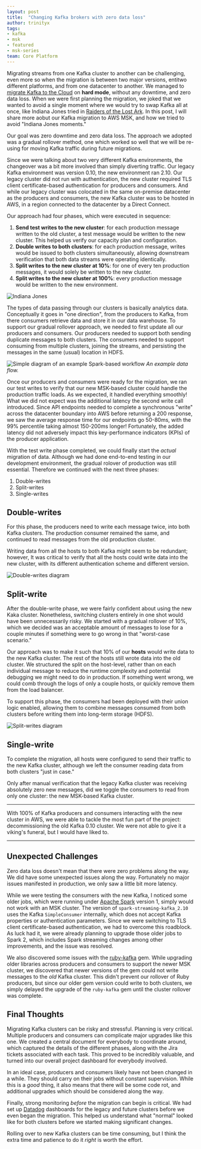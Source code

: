 ```yaml
---
layout: post
title:  "Changing Kafka brokers with zero data loss"
author: trinityx
tags:
- kafka
- msk
- featured
- msk-series
team: Core Platform
---
```


Migrating streams from one Kafka cluster to another can be challenging, even
more so when the migration is between two major versions, entitwo different
platforms, and from one datacenter to another. We managed to [migrate Kafka to
the Cloud](/blog/2019/migrating-kafka-to-aws.html) on **hard mode**, without
any downtime, and zero data loss. When we were first planning the migration, we
joked that we wanted to avoid a single moment where we would try to swap Kafka
all at once, like Indiana Jones tried in [Raiders of the Lost
Ark](https://www.youtube.com/watch?v=0gU35Tgtlmg). In this post, I will share
more aobut our Kafka migration to AWS MSK, and how we tried to avoid "Indiana
Jones moments."


Our goal was zero downtime and zero data loss. The approach we adopted was a
gradual rollover method, one which worked so well that we will be re-using for
moving Kafka traffic during future migrations. 


Since we were talking about two very different Kafka environments, the
changeover was a bit more involved than simply diverting traffic. Our legacy
Kafka environment was version 0.10, the new environment ran 2.10. Our legacy
cluster did not run with authentication, the new cluster required TLS client
certificate-based authentication for producers and consumers. And while our
legacy cluster was colocated in the same on-premise datacenter as the producers
and consumers, the new Kafka cluster was to be hosted in AWS, in a region
connected to the datacenter by a Direct Connect.

Our approach had four phases, which were executed in sequence:

1. **Send test writes to the new cluster**: for each production message written
   to the old cluster, a test message would be written to the new cluster. This
   helped us verify our capacity plan and configuration.
1. **Double writes to both clusters**: for each production message, writes
   would be issued to both clusters simultaneously, allowing downstream
   verification that both data streams were operating identically.
1. **Split writes to the new cluster at 10%**: for one of every ten production
   messages, it would solely be written to the new cluster.
1. **Split writes to the new cluster at 100%**: every production message would be written to the new environment.


![Indiana Jones](/post-images/2020-01-kafka-series/indiana-jones.gif)


The types of data passing through our clusters is basically analytics data.
Conceptually it goes in "one direction", from the producers to Kafka, from
there consumers retrieve data and store it in our data warehouse. To support
our gradual rollover approach, we needed to first update all our producers and
consumers. Our producers needed to support both sending duplicate messages to
both clusters. The consumers needed to support consuming from multiple
clusters, joining the streams, and persisting the messages in the same (usual)
location in HDFS.


![Simple diagram of an example Spark-based workflow](/post-images/2020-01-kafka-series/kafka-spark.png)
*An example data flow.*


Once our producers and consumers were ready for the migration, we ran our test
writes to verify that our new MSK-based cluster could handle the production
traffic loads. As we expected, it handled everything smoothly! What we did not
expect was the additional latency the second write call introduced. Since API
endpoints needed to complete a synchronous "write" across the datacenter
boundary into AWS before returning a 200 response, we saw the average response
time for our endpoints go 50-80ms, with the 99% percentile taking almost
150-200ms longer! Fortunately, the added latency did not adversely impact this
key-performance indicators (KPIs) of the producer application.

With the test write phase completed, we could finally start the _actual_
migration of data. Although we had done end-to-end testing in our development
environment, the gradual rolover of production was still essential. Therefore
we continued with the next three phases:

1. Double-writes
1. Split-writes
1. Single-writes



## Double-writes

For this phase, the producers need to write each message twice, into both Kafka
clusters. The production consumer remained the same, and continued to read
messages from the old production cluster.

Writing data from all the hosts to both Kafka might seem to be redundant;
however, It was critical to verify that all the hosts could write data into the
new cluster, with its different authentication scheme and different version.

![Double-writes diagram](/post-images/2020-01-kafka-series/kafka-double-writes.png)


## Split-write

After the double-write phase, we were fairly confident about using the new Kaka
cluster. Nonetheless, switching clusters entirely in one shot would have been
unnecessarily risky.  We started with a gradual rollover of 10%, which we
decided was an acceptable amount of messages to lose for a couple minutes if
something were to go wrong in that "worst-case scenario."

Our approach was to make it such that 10% of our **hosts** would write data to
the new Kafka cluster. The rest of the hosts still wrote data into the old
cluster. We structured the split on the host-level, rather than on each
individual message to reduce the runtime complexity and potential debugging we
might need to do in production. If something went wrong, we could comb through
the logs of only a couple hosts, or quickly remove them from the load balancer.

To support this phase, the consumers had been deployed with their union logic
enabled, allowing them to combine messages consumed from both clusters before
writing them into long-term storage (HDFS).

![Split-writes diagram](/post-images/2020-01-kafka-series/kafka-split-writes.png)


## Single-write

To complete the migration, all hosts were configured to send their traffic to
the new Kafka cluster, although we left the consumer reading data from both
clusters "just in case."

Only after manual verification that the legacy Kafka cluster was receiving absolutely zero new messages, did we toggle the consumers to read from only one cluster: the new MSK-based Kafka cluster.

---

With 100% of Kafka producers and consumers interacting with the new cluster in
AWS, we were able to tackle the most fun part of the project: decommissioning
the old Kafka 0.10 cluster. We were not able to give it a viking's funeral, but
I would have liked to.

---

## Unexpected Challenges 

Zero data loss doesn't mean that there were zero problems along the way. We did
have some unexpected issues along the way. Fortunately no major issues
manifested in production, we only saw a little bit more latency.


While we were testing the consumers with the new Kafka, I noticed some older
jobs, which were running under [Apache Spark](https://spark.apache.org) version
1, simply would not work with an MSK cluster. The version of
`spark-streaming-kafka_2.10` uses the Kafka `SimpleConsumer` internally, which
does not accept Kafka properties or authentication parameters. Since we were
switching to TLS client certificate-based authentication, we had to overcome
this roadblock. As luck had it, we were already planning to upgrade those older
jobs to Spark 2, which includes Spark streaming changes among other
improvements, and the issue was resolved.


We also discovered some issues with the
[ruby-kafka](https://rubygems.org/gems/ruby-kafka) gem. While upgrading older
libraries across producers and consumers to support the newer MSK cluster, we
discovered that newer versions of the gem could not write messages to the _old_
Kafka cluster. This didn't prevent our rollover of Ruby producers, but since
our older gem version could write to both clusters, we simply delayed the
upgrade of the `ruby-kafka` gem until the cluster rollover was complete.



## Final Thoughts


Migrating Kafka clusters can be risky and stressful. Planning is very critical.
Multiple producers and consumers can complicate major upgrades like this one.
We created a central document for everybody to coordinate around, which
captured the details of the different phases, along with the Jira tickets
associated with each task. This proved to be incredibly valuable, and turned
into our overall project dashboard for everybody involved.

In an ideal case, producers and consumers likely have not been changed in a
while. They should carry on their jobs without constant supervision. While this
is a _good_ thing, it also means that there will be some code rot, and
additional upgrades which should be considered along the way.

Finally, strong monitoring _before_ the migration can begin is critical. We had
set up [Datadog](https://datadoghq.com) dashboards for the legacy and future
clusters before we even began the migration. This helped us understand what
"normal" looked like for both clusters before we started making significant
changes.


Rolling over to new Kafka clusters can be time consuming, but I
think the extra time and patience to do it _right_ is worth the effort.
